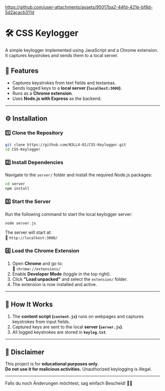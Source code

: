 

https://github.com/user-attachments/assets/95017ba2-44fd-421e-bf8d-5d2acacb311d
  

# 🛠 CSS Keylogger

A simple keylogger implemented using JavaScript and a Chrome extension. It captures keystrokes and sends them to a local server.

## 🚀 Features
- Captures keystrokes from text fields and textareas.
- Sends logged keys to a **local server (`localhost:3000`)**.
- Runs as a **Chrome extension**.
- Uses **Node.js with Express** as the backend.

---

## ⚙️ Installation

### **1️⃣ Clone the Repository**
```sh
git clone https://github.com/N3LL4-01/CSS-Keylogger.git
cd CSS-Keylogger
```

### **2️⃣ Install Dependencies**
Navigate to the `server/` folder and install the required Node.js packages:
```sh
cd server
npm install
```

### **3️⃣ Start the Server**
Run the following command to start the local keylogger server:
```sh
node server.js
```
The server will start at:  
📍 `http://localhost:3000/`

### **4️⃣ Load the Chrome Extension**
1. Open **Chrome** and go to:  
   🔗 `chrome://extensions/`
2. Enable **Developer Mode** (toggle in the top right).
3. Click **"Load unpacked"** and select the `extension/` folder.
4. The extension is now installed and active.

---

## 🎯 How It Works
1. The **content script (`content.js`)** runs on webpages and captures keystrokes from input fields.
2. Captured keys are sent to the local **server (`server.js`)**.
3. All logged keystrokes are stored in **`keylog.txt`**.

---

## 🛑 Disclaimer
This project is for **educational purposes only**.  
**Do not use it for malicious activities.** Unauthorized keylogging is illegal.

---


Falls du noch Änderungen möchtest, sag einfach Bescheid! 🚀😊
